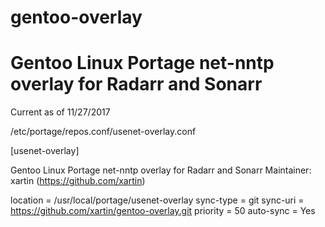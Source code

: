 # gentoo-overlay
# Gentoo Linux Portage net-nntp overlay for Radarr and Sonarr

Current as of 11/27/2017

/etc/portage/repos.conf/usenet-overlay.conf

[usenet-overlay]

Gentoo Linux Portage net-nntp overlay for Radarr and Sonarr
Maintainer: xartin (https://github.com/xartin)

location = /usr/local/portage/usenet-overlay
sync-type = git
sync-uri = https://github.com/xartin/gentoo-overlay.git
priority = 50
auto-sync = Yes
